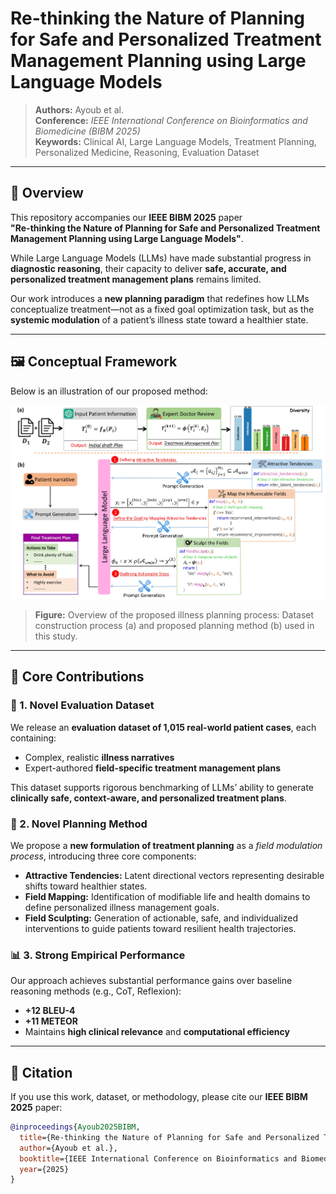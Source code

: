# Re-thinking the Nature of Planning for Safe and Personalized Treatment Management Planning using Large Language Models

> **Authors:** Ayoub et al.  
> **Conference:** *IEEE International Conference on Bioinformatics and Biomedicine (BIBM 2025)*  
> **Keywords:** Clinical AI, Large Language Models, Treatment Planning, Personalized Medicine, Reasoning, Evaluation Dataset  

---

## 🧠 Overview

This repository accompanies our **IEEE BIBM 2025** paper  
**"Re-thinking the Nature of Planning for Safe and Personalized Treatment Management Planning using Large Language Models"**.

While Large Language Models (LLMs) have made substantial progress in **diagnostic reasoning**, their capacity to deliver **safe, accurate, and personalized treatment management plans** remains limited.  

Our work introduces a **new planning paradigm** that redefines how LLMs conceptualize treatment—not as a fixed goal optimization task, but as the **systemic modulation** of a patient’s illness state toward a healthier state.

---


## 🖼️ Conceptual Framework

Below is an illustration of our proposed method:


![Conceptual Framework](https://github.com/ayoubncbae/Illness_Management_Planning/blob/main/framework2%20(1).jpg?raw=true)

> **Figure:** Overview of the proposed illness planning process: Dataset construction process (a) and proposed planning method (b) used in this study.

---




## 🚀 Core Contributions

### 🧩 1. Novel Evaluation Dataset
We release an **evaluation dataset of 1,015 real-world patient cases**, each containing:
- Complex, realistic **illness narratives**
- Expert-authored **field-specific treatment management plans**

This dataset supports rigorous benchmarking of LLMs’ ability to generate **clinically safe, context-aware, and personalized treatment plans**.

### 🧭 2. Novel Planning Method
We propose a **new formulation of treatment planning** as a *field modulation process*, introducing three core components:

- **Attractive Tendencies:** Latent directional vectors representing desirable shifts toward healthier states.  
- **Field Mapping:** Identification of modifiable life and health domains to define personalized illness management goals.  
- **Field Sculpting:** Generation of actionable, safe, and individualized interventions to guide patients toward resilient health trajectories.

### 📊 3. Strong Empirical Performance
Our approach achieves substantial performance gains over baseline reasoning methods (e.g., CoT, Reflexion):
- **+12 BLEU-4**
- **+11 METEOR**
- Maintains **high clinical relevance** and **computational efficiency**

---


## 📘 Citation

If you use this work, dataset, or methodology, please cite our **IEEE BIBM 2025** paper:

```bibtex
@inproceedings{Ayoub2025BIBM,
  title={Re-thinking the Nature of Planning for Safe and Personalized Treatment Management Planning using Large Language Models},
  author={Ayoub et al.},
  booktitle={IEEE International Conference on Bioinformatics and Biomedicine (BIBM)},
  year={2025}
}




